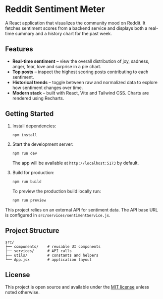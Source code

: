 # Reddit Sentiment Meter

A React application that visualizes the community mood on Reddit. It fetches sentiment scores from a backend service and displays both a real-time summary and a history chart for the past week.

## Features

- **Real‑time sentiment** – view the overall distribution of joy, sadness, anger, fear, love and surprise in a pie chart.
- **Top posts** – inspect the highest scoring posts contributing to each sentiment.
- **Historical trends** – toggle between raw and normalized data to explore how sentiment changes over time.
- **Modern stack** – built with React, Vite and Tailwind CSS. Charts are rendered using Recharts.

## Getting Started

1. Install dependencies:

   ```bash
   npm install
   ```

2. Start the development server:

   ```bash
   npm run dev
   ```

   The app will be available at `http://localhost:5173` by default.

3. Build for production:

   ```bash
   npm run build
   ```
   
   To preview the production build locally run:
   
   ```bash
   npm run preview
   ```

This project relies on an external API for sentiment data. The API base URL is configured in `src/services/sentimentService.js`.

## Project Structure

```
src/
├── components/    # reusable UI components
├── services/      # API calls
├── utils/         # constants and helpers
└── App.jsx        # application layout
```

## License

This project is open source and available under the [MIT license](LICENSE) unless noted otherwise.
